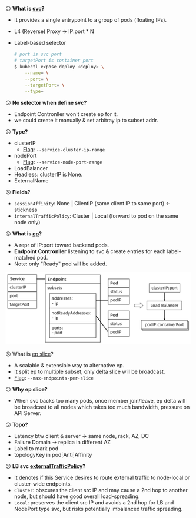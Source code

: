 :confused: **What is [svc](https://kubernetes.io/docs/concepts/services-networking/service/)?**

- It provides a single entrypoint to a group of pods (floating IPs).

- L4 (Reverse) Proxy → IP:port * N

- Label-based selector

  ```bash
  # port is svc port
  # targetPort is container port
  $ kubectl expose deploy <deploy> \
      --name= \
      --port= \
      --targetPort= \
      --type= 
  ```



:confused: **No selector when define svc?**

- Endpoint Contronller won't create ep for it.
- we could create it manually & set arbitray ip to subset addr.



:confused: **Type?**

- clusterIP
  - [Flag](https://kubernetes.io/docs/reference/command-line-tools-reference/kube-apiserver/): `--service-cluster-ip-range`
- nodePort
  - [Flag](https://kubernetes.io/docs/reference/command-line-tools-reference/kube-apiserver/): `--service-node-port-range`
- LoadBalancer
- Headless: clusterIP is None.
- ExternalName



:confused: **Fields?**

- `sessionAffinity`: None | ClientIP (same client IP to same port) ← stickness
- `internalTrafficPolicy`: Cluster | Local (forward to pod on the same node only)



:confused: **What is [ep](https://kubernetes.io/docs/concepts/services-networking/service/#endpoints)?**

- A repr of IP:port toward backend pods.
- **Endpoint Contronller** listening to svc & create entries for each label-matched pod.
- Note: only "Ready" pod will be added.



![image-20240619094838027](./service.assets/image-20240619094838027.png)



:confused: What is [ep slice](https://kubernetes.io/docs/concepts/services-networking/endpoint-slices/)?

- A scalable & extensible way to alternative ep.
- It split ep to multiple subset, only delta slice will be broadcast.
- [Flag](https://kubernetes.io/docs/reference/command-line-tools-reference/kube-controller-manager/): `--max-endpoints-per-slice`



:confused: **Why ep slice?**

- When svc backs too many pods, once member join/leave, ep delta will be broadcast to all nodes which takes too much bandwidth, pressure on API Server.



:confused: **Topo?**

- Latency btw client & server → same node, rack, AZ, DC
- Failure Domain → replica in different AZ
- Label to mark pod
- topologyKey in pod[Anti]Affinity



:confused: **LB svc [externalTrafficPolicy](https://kubernetes.io/docs/tasks/access-application-cluster/create-external-load-balancer/)?**

- It denotes if this Service desires to route external traffic to node-local or cluster-wide endpoints.
- `Cluster`: obscures the client src IP and may cause a 2nd hop to another node, but should have good overall load-spreading.
- `Local`: preserves the client src IP and avoids a 2nd hop for LB and NodePort type svc, but risks potentially imbalanced traffic spreading.
